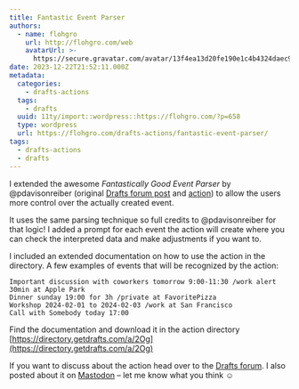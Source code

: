 ```yaml
---
title: Fantastic Event Parser
authors:
  - name: flohgro
    url: http://flohgro.com/web
    avatarUrl: >-
      https://secure.gravatar.com/avatar/13f4ea13d20fe190e1c4b4324daec918?s=96&d=mm&r=g
date: 2023-12-22T21:52:11.000Z
metadata:
  categories:
    - drafts-actions
  tags:
    - drafts
  uuid: 11ty/import::wordpress::https://flohgro.com/?p=658
  type: wordpress
  url: https://flohgro.com/drafts-actions/fantastic-event-parser/
tags:
  - drafts-actions
  - drafts
---
```

I extended the awesome _Fantastically Good Event Parser_ by @pdavisonreiber (original [Drafts forum post](https://forums.getdrafts.com/t/fantastically-good-event-parser/1745?u=flohgro) and [action](https://actions.getdrafts.com/a/1Lk)) to allow the users more control over the actually created event.

It uses the same parsing technique so full credits to @pdavisonreiber for that logic! I added a prompt for each event the action will create where you can check the interpreted data and make adjustments if you want to.

I included an extended documentation on how to use the action in the directory. A few examples of events that will be recognized by the action:

```
Important discussion with coworkers tomorrow 9:00-11:30 /work alert 30min at Apple Park
Dinner sunday 19:00 for 3h /private at FavoritePizza
Workshop 2024-02-01 to 2024-02-03 /work at San Francisco
Call with Somebody today 17:00
```

Find the documentation and download it in the action directory  
[https://directory.getdrafts.com/a/2Og](https://directory.getdrafts.com/a/2Og)

If you want to discuss about the action head over to the [Drafts forum](https://forums.getdrafts.com/t/fantastic-event-parser/14766?u=flohgro). I also posted about it on [Mastodon](https://social.lol/@flohgro/111623974163344208) – let me know what you think ☺️